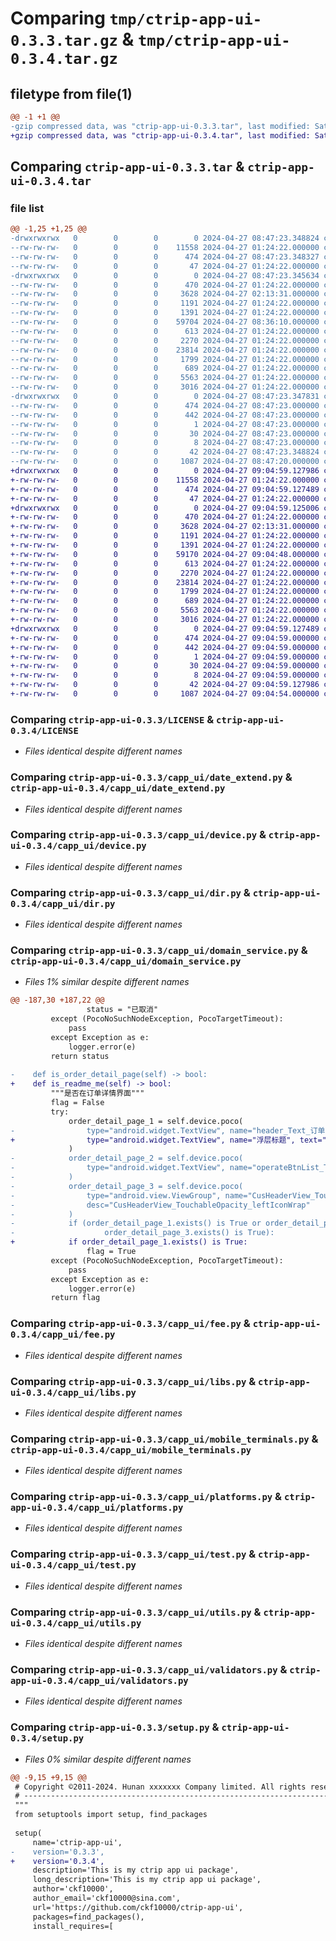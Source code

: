 # Comparing `tmp/ctrip-app-ui-0.3.3.tar.gz` & `tmp/ctrip-app-ui-0.3.4.tar.gz`

## filetype from file(1)

```diff
@@ -1 +1 @@
-gzip compressed data, was "ctrip-app-ui-0.3.3.tar", last modified: Sat Apr 27 08:47:23 2024, max compression
+gzip compressed data, was "ctrip-app-ui-0.3.4.tar", last modified: Sat Apr 27 09:04:59 2024, max compression
```

## Comparing `ctrip-app-ui-0.3.3.tar` & `ctrip-app-ui-0.3.4.tar`

### file list

```diff
@@ -1,25 +1,25 @@
-drwxrwxrwx   0        0        0        0 2024-04-27 08:47:23.348824 ctrip-app-ui-0.3.3/
--rw-rw-rw-   0        0        0    11558 2024-04-27 01:24:22.000000 ctrip-app-ui-0.3.3/LICENSE
--rw-rw-rw-   0        0        0      474 2024-04-27 08:47:23.348327 ctrip-app-ui-0.3.3/PKG-INFO
--rw-rw-rw-   0        0        0       47 2024-04-27 01:24:22.000000 ctrip-app-ui-0.3.3/README.md
-drwxrwxrwx   0        0        0        0 2024-04-27 08:47:23.345634 ctrip-app-ui-0.3.3/capp_ui/
--rw-rw-rw-   0        0        0      470 2024-04-27 01:24:22.000000 ctrip-app-ui-0.3.3/capp_ui/__init__.py
--rw-rw-rw-   0        0        0     3628 2024-04-27 02:13:31.000000 ctrip-app-ui-0.3.3/capp_ui/date_extend.py
--rw-rw-rw-   0        0        0     1191 2024-04-27 01:24:22.000000 ctrip-app-ui-0.3.3/capp_ui/device.py
--rw-rw-rw-   0        0        0     1391 2024-04-27 01:24:22.000000 ctrip-app-ui-0.3.3/capp_ui/dir.py
--rw-rw-rw-   0        0        0    59704 2024-04-27 08:36:10.000000 ctrip-app-ui-0.3.3/capp_ui/domain_service.py
--rw-rw-rw-   0        0        0      613 2024-04-27 01:24:22.000000 ctrip-app-ui-0.3.3/capp_ui/fee.py
--rw-rw-rw-   0        0        0     2270 2024-04-27 01:24:22.000000 ctrip-app-ui-0.3.3/capp_ui/libs.py
--rw-rw-rw-   0        0        0    23814 2024-04-27 01:24:22.000000 ctrip-app-ui-0.3.3/capp_ui/mobile_terminals.py
--rw-rw-rw-   0        0        0     1799 2024-04-27 01:24:22.000000 ctrip-app-ui-0.3.3/capp_ui/platforms.py
--rw-rw-rw-   0        0        0      689 2024-04-27 01:24:22.000000 ctrip-app-ui-0.3.3/capp_ui/test.py
--rw-rw-rw-   0        0        0     5563 2024-04-27 01:24:22.000000 ctrip-app-ui-0.3.3/capp_ui/utils.py
--rw-rw-rw-   0        0        0     3016 2024-04-27 01:24:22.000000 ctrip-app-ui-0.3.3/capp_ui/validators.py
-drwxrwxrwx   0        0        0        0 2024-04-27 08:47:23.347831 ctrip-app-ui-0.3.3/ctrip_app_ui.egg-info/
--rw-rw-rw-   0        0        0      474 2024-04-27 08:47:23.000000 ctrip-app-ui-0.3.3/ctrip_app_ui.egg-info/PKG-INFO
--rw-rw-rw-   0        0        0      442 2024-04-27 08:47:23.000000 ctrip-app-ui-0.3.3/ctrip_app_ui.egg-info/SOURCES.txt
--rw-rw-rw-   0        0        0        1 2024-04-27 08:47:23.000000 ctrip-app-ui-0.3.3/ctrip_app_ui.egg-info/dependency_links.txt
--rw-rw-rw-   0        0        0       30 2024-04-27 08:47:23.000000 ctrip-app-ui-0.3.3/ctrip_app_ui.egg-info/requires.txt
--rw-rw-rw-   0        0        0        8 2024-04-27 08:47:23.000000 ctrip-app-ui-0.3.3/ctrip_app_ui.egg-info/top_level.txt
--rw-rw-rw-   0        0        0       42 2024-04-27 08:47:23.348824 ctrip-app-ui-0.3.3/setup.cfg
--rw-rw-rw-   0        0        0     1087 2024-04-27 08:47:20.000000 ctrip-app-ui-0.3.3/setup.py
+drwxrwxrwx   0        0        0        0 2024-04-27 09:04:59.127986 ctrip-app-ui-0.3.4/
+-rw-rw-rw-   0        0        0    11558 2024-04-27 01:24:22.000000 ctrip-app-ui-0.3.4/LICENSE
+-rw-rw-rw-   0        0        0      474 2024-04-27 09:04:59.127489 ctrip-app-ui-0.3.4/PKG-INFO
+-rw-rw-rw-   0        0        0       47 2024-04-27 01:24:22.000000 ctrip-app-ui-0.3.4/README.md
+drwxrwxrwx   0        0        0        0 2024-04-27 09:04:59.125006 ctrip-app-ui-0.3.4/capp_ui/
+-rw-rw-rw-   0        0        0      470 2024-04-27 01:24:22.000000 ctrip-app-ui-0.3.4/capp_ui/__init__.py
+-rw-rw-rw-   0        0        0     3628 2024-04-27 02:13:31.000000 ctrip-app-ui-0.3.4/capp_ui/date_extend.py
+-rw-rw-rw-   0        0        0     1191 2024-04-27 01:24:22.000000 ctrip-app-ui-0.3.4/capp_ui/device.py
+-rw-rw-rw-   0        0        0     1391 2024-04-27 01:24:22.000000 ctrip-app-ui-0.3.4/capp_ui/dir.py
+-rw-rw-rw-   0        0        0    59170 2024-04-27 09:04:48.000000 ctrip-app-ui-0.3.4/capp_ui/domain_service.py
+-rw-rw-rw-   0        0        0      613 2024-04-27 01:24:22.000000 ctrip-app-ui-0.3.4/capp_ui/fee.py
+-rw-rw-rw-   0        0        0     2270 2024-04-27 01:24:22.000000 ctrip-app-ui-0.3.4/capp_ui/libs.py
+-rw-rw-rw-   0        0        0    23814 2024-04-27 01:24:22.000000 ctrip-app-ui-0.3.4/capp_ui/mobile_terminals.py
+-rw-rw-rw-   0        0        0     1799 2024-04-27 01:24:22.000000 ctrip-app-ui-0.3.4/capp_ui/platforms.py
+-rw-rw-rw-   0        0        0      689 2024-04-27 01:24:22.000000 ctrip-app-ui-0.3.4/capp_ui/test.py
+-rw-rw-rw-   0        0        0     5563 2024-04-27 01:24:22.000000 ctrip-app-ui-0.3.4/capp_ui/utils.py
+-rw-rw-rw-   0        0        0     3016 2024-04-27 01:24:22.000000 ctrip-app-ui-0.3.4/capp_ui/validators.py
+drwxrwxrwx   0        0        0        0 2024-04-27 09:04:59.127489 ctrip-app-ui-0.3.4/ctrip_app_ui.egg-info/
+-rw-rw-rw-   0        0        0      474 2024-04-27 09:04:59.000000 ctrip-app-ui-0.3.4/ctrip_app_ui.egg-info/PKG-INFO
+-rw-rw-rw-   0        0        0      442 2024-04-27 09:04:59.000000 ctrip-app-ui-0.3.4/ctrip_app_ui.egg-info/SOURCES.txt
+-rw-rw-rw-   0        0        0        1 2024-04-27 09:04:59.000000 ctrip-app-ui-0.3.4/ctrip_app_ui.egg-info/dependency_links.txt
+-rw-rw-rw-   0        0        0       30 2024-04-27 09:04:59.000000 ctrip-app-ui-0.3.4/ctrip_app_ui.egg-info/requires.txt
+-rw-rw-rw-   0        0        0        8 2024-04-27 09:04:59.000000 ctrip-app-ui-0.3.4/ctrip_app_ui.egg-info/top_level.txt
+-rw-rw-rw-   0        0        0       42 2024-04-27 09:04:59.127986 ctrip-app-ui-0.3.4/setup.cfg
+-rw-rw-rw-   0        0        0     1087 2024-04-27 09:04:54.000000 ctrip-app-ui-0.3.4/setup.py
```

### Comparing `ctrip-app-ui-0.3.3/LICENSE` & `ctrip-app-ui-0.3.4/LICENSE`

 * *Files identical despite different names*

### Comparing `ctrip-app-ui-0.3.3/capp_ui/date_extend.py` & `ctrip-app-ui-0.3.4/capp_ui/date_extend.py`

 * *Files identical despite different names*

### Comparing `ctrip-app-ui-0.3.3/capp_ui/device.py` & `ctrip-app-ui-0.3.4/capp_ui/device.py`

 * *Files identical despite different names*

### Comparing `ctrip-app-ui-0.3.3/capp_ui/dir.py` & `ctrip-app-ui-0.3.4/capp_ui/dir.py`

 * *Files identical despite different names*

### Comparing `ctrip-app-ui-0.3.3/capp_ui/domain_service.py` & `ctrip-app-ui-0.3.4/capp_ui/domain_service.py`

 * *Files 1% similar despite different names*

```diff
@@ -187,30 +187,22 @@
                 status = "已取消"
         except (PocoNoSuchNodeException, PocoTargetTimeout):
             pass
         except Exception as e:
             logger.error(e)
         return status
 
-    def is_order_detail_page(self) -> bool:
+    def is_readme_me(self) -> bool:
         """是否在订单详情界面"""
         flag = False
         try:
             order_detail_page_1 = self.device.poco(
-                type="android.widget.TextView", name="header_Text_订单详情", text="订单详情"
+                type="android.widget.TextView", name="浮层标题", text="出行前必读"
             )
-            order_detail_page_2 = self.device.poco(
-                type="android.widget.TextView", name="operateBtnList_Text_我要退订", text="我要退订"
-            )
-            order_detail_page_3 = self.device.poco(
-                type="android.view.ViewGroup", name="CusHeaderView_TouchableOpacity_leftIconWrap",
-                desc="CusHeaderView_TouchableOpacity_leftIconWrap"
-            )
-            if (order_detail_page_1.exists() is True or order_detail_page_2.exists() is True or
-                    order_detail_page_3.exists() is True):
+            if order_detail_page_1.exists() is True:
                 flag = True
         except (PocoNoSuchNodeException, PocoTargetTimeout):
             pass
         except Exception as e:
             logger.error(e)
         return flag
```

### Comparing `ctrip-app-ui-0.3.3/capp_ui/fee.py` & `ctrip-app-ui-0.3.4/capp_ui/fee.py`

 * *Files identical despite different names*

### Comparing `ctrip-app-ui-0.3.3/capp_ui/libs.py` & `ctrip-app-ui-0.3.4/capp_ui/libs.py`

 * *Files identical despite different names*

### Comparing `ctrip-app-ui-0.3.3/capp_ui/mobile_terminals.py` & `ctrip-app-ui-0.3.4/capp_ui/mobile_terminals.py`

 * *Files identical despite different names*

### Comparing `ctrip-app-ui-0.3.3/capp_ui/platforms.py` & `ctrip-app-ui-0.3.4/capp_ui/platforms.py`

 * *Files identical despite different names*

### Comparing `ctrip-app-ui-0.3.3/capp_ui/test.py` & `ctrip-app-ui-0.3.4/capp_ui/test.py`

 * *Files identical despite different names*

### Comparing `ctrip-app-ui-0.3.3/capp_ui/utils.py` & `ctrip-app-ui-0.3.4/capp_ui/utils.py`

 * *Files identical despite different names*

### Comparing `ctrip-app-ui-0.3.3/capp_ui/validators.py` & `ctrip-app-ui-0.3.4/capp_ui/validators.py`

 * *Files identical despite different names*

### Comparing `ctrip-app-ui-0.3.3/setup.py` & `ctrip-app-ui-0.3.4/setup.py`

 * *Files 0% similar despite different names*

```diff
@@ -9,15 +9,15 @@
 # Copyright ©2011-2024. Hunan xxxxxxx Company limited. All rights reserved.
 # ---------------------------------------------------------------------------------------------------------
 """
 from setuptools import setup, find_packages
 
 setup(
     name='ctrip-app-ui',
-    version='0.3.3',
+    version='0.3.4',
     description='This is my ctrip app ui package',
     long_description='This is my ctrip app ui package',
     author='ckf10000',
     author_email='ckf10000@sina.com',
     url='https://github.com/ckf10000/ctrip-app-ui',
     packages=find_packages(),
     install_requires=[
```

